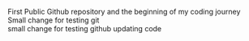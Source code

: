 First Public Github repository and the beginning of my coding journey <br>
Small change for testing git <br>
small change for testing github updating code <br>